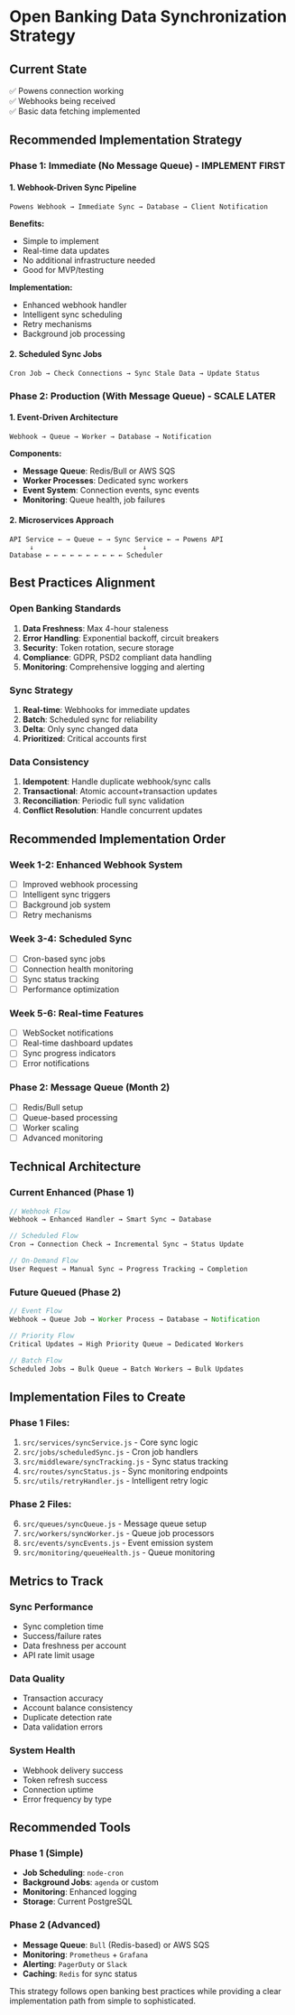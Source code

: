 # Open Banking Data Synchronization Strategy

## Current State
✅ Powens connection working  
✅ Webhooks being received  
✅ Basic data fetching implemented  

## Recommended Implementation Strategy

### **Phase 1: Immediate (No Message Queue) - IMPLEMENT FIRST**

#### 1. **Webhook-Driven Sync Pipeline**
```
Powens Webhook → Immediate Sync → Database → Client Notification
```

**Benefits:**
- Simple to implement
- Real-time data updates
- No additional infrastructure needed
- Good for MVP/testing

**Implementation:**
- Enhanced webhook handler
- Intelligent sync scheduling
- Retry mechanisms
- Background job processing

#### 2. **Scheduled Sync Jobs**
```
Cron Job → Check Connections → Sync Stale Data → Update Status
```

### **Phase 2: Production (With Message Queue) - SCALE LATER**

#### 1. **Event-Driven Architecture**
```
Webhook → Queue → Worker → Database → Notification
```

**Components:**
- **Message Queue**: Redis/Bull or AWS SQS
- **Worker Processes**: Dedicated sync workers
- **Event System**: Connection events, sync events
- **Monitoring**: Queue health, job failures

#### 2. **Microservices Approach**
```
API Service ← → Queue ← → Sync Service ← → Powens API
     ↓                           ↓
Database ← ← ← ← ← ← ← ← ← ← Scheduler
```

## **Best Practices Alignment**

### **Open Banking Standards**
1. **Data Freshness**: Max 4-hour staleness
2. **Error Handling**: Exponential backoff, circuit breakers  
3. **Security**: Token rotation, secure storage
4. **Compliance**: GDPR, PSD2 compliant data handling
5. **Monitoring**: Comprehensive logging and alerting

### **Sync Strategy**
1. **Real-time**: Webhooks for immediate updates
2. **Batch**: Scheduled sync for reliability
3. **Delta**: Only sync changed data
4. **Prioritized**: Critical accounts first

### **Data Consistency**
1. **Idempotent**: Handle duplicate webhook/sync calls
2. **Transactional**: Atomic account+transaction updates
3. **Reconciliation**: Periodic full sync validation
4. **Conflict Resolution**: Handle concurrent updates

## **Recommended Implementation Order**

### **Week 1-2: Enhanced Webhook System**
- [ ] Improved webhook processing
- [ ] Intelligent sync triggers
- [ ] Background job system
- [ ] Retry mechanisms

### **Week 3-4: Scheduled Sync**
- [ ] Cron-based sync jobs
- [ ] Connection health monitoring
- [ ] Sync status tracking
- [ ] Performance optimization

### **Week 5-6: Real-time Features**
- [ ] WebSocket notifications
- [ ] Real-time dashboard updates
- [ ] Sync progress indicators
- [ ] Error notifications

### **Phase 2: Message Queue (Month 2)**
- [ ] Redis/Bull setup
- [ ] Queue-based processing
- [ ] Worker scaling
- [ ] Advanced monitoring

## **Technical Architecture**

### **Current Enhanced (Phase 1)**
```javascript
// Webhook Flow
Webhook → Enhanced Handler → Smart Sync → Database

// Scheduled Flow  
Cron → Connection Check → Incremental Sync → Status Update

// On-Demand Flow
User Request → Manual Sync → Progress Tracking → Completion
```

### **Future Queued (Phase 2)**
```javascript
// Event Flow
Webhook → Queue Job → Worker Process → Database → Notification

// Priority Flow
Critical Updates → High Priority Queue → Dedicated Workers

// Batch Flow
Scheduled Jobs → Bulk Queue → Batch Workers → Bulk Updates
```

## **Implementation Files to Create**

### **Phase 1 Files:**
1. `src/services/syncService.js` - Core sync logic
2. `src/jobs/scheduledSync.js` - Cron job handlers  
3. `src/middleware/syncTracking.js` - Sync status tracking
4. `src/routes/syncStatus.js` - Sync monitoring endpoints
5. `src/utils/retryHandler.js` - Intelligent retry logic

### **Phase 2 Files:**
6. `src/queues/syncQueue.js` - Message queue setup
7. `src/workers/syncWorker.js` - Queue job processors
8. `src/events/syncEvents.js` - Event emission system
9. `src/monitoring/queueHealth.js` - Queue monitoring

## **Metrics to Track**

### **Sync Performance**
- Sync completion time
- Success/failure rates
- Data freshness per account
- API rate limit usage

### **Data Quality**
- Transaction accuracy
- Account balance consistency
- Duplicate detection rate
- Data validation errors

### **System Health**
- Webhook delivery success
- Token refresh success
- Connection uptime
- Error frequency by type

## **Recommended Tools**

### **Phase 1 (Simple)**
- **Job Scheduling**: `node-cron`
- **Background Jobs**: `agenda` or custom
- **Monitoring**: Enhanced logging
- **Storage**: Current PostgreSQL

### **Phase 2 (Advanced)**
- **Message Queue**: `Bull` (Redis-based) or AWS SQS
- **Monitoring**: `Prometheus` + `Grafana`
- **Alerting**: `PagerDuty` or `Slack`
- **Caching**: `Redis` for sync status

This strategy follows open banking best practices while providing a clear implementation path from simple to sophisticated.
